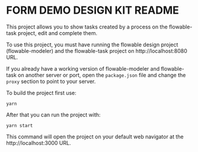 # FORM DEMO DESIGN KIT README

This project allows you to show tasks created by a process on the flowable-task project, edit and complete them.

To use this project, you must have running the flowable design project (flowable-modeler) and the flowable-task project on http://localhost:8080 URL.

If you already have a working version of flowable-modeler and flowable-task on another server or port, open the `package.json` file and change the `proxy` section to point to your server.

To build the project first use:

```
yarn
```

After that you can run the project with:

```
yarn start
```

This command will open the project on your default web navigator at the http://localhost:3000 URL.
